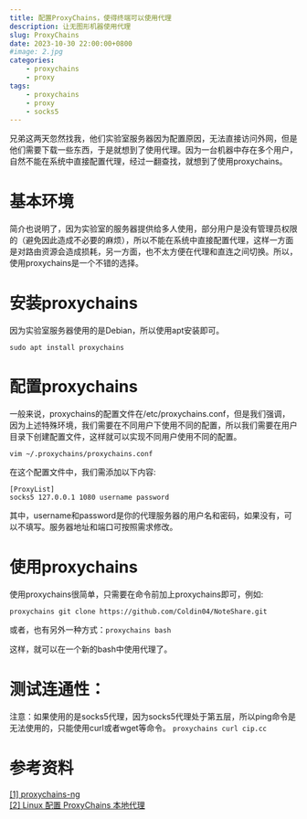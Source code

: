 ```yaml
---
title: 配置ProxyChains，使得终端可以使用代理
description: 让无图形机器使用代理
slug: ProxyChains
date: 2023-10-30 22:00:00+0800
#image: 2.jpg
categories:
    - proxychains
    - proxy
tags:
    - proxychains
    - proxy 
    - socks5
---
```


兄弟这两天忽然找我，他们实验室服务器因为配置原因，无法直接访问外网，但是他们需要下载一些东西，于是就想到了使用代理。因为一台机器中存在多个用户，自然不能在系统中直接配置代理，经过一翻查找，就想到了使用proxychains。

# 基本环境
简介也说明了，因为实验室的服务器提供给多人使用，部分用户是没有管理员权限的（避免因此造成不必要的麻烦），所以不能在系统中直接配置代理，这样一方面是对路由资源会造成损耗，另一方面，也不太方便在代理和直连之间切换。所以，使用proxychains是一个不错的选择。

# 安装proxychains
因为实验室服务器使用的是Debian，所以使用apt安装即可。

```
sudo apt install proxychains
```

# 配置proxychains
一般来说，proxychains的配置文件在/etc/proxychains.conf，但是我们强调，因为上述特殊环境，我们需要在不同用户下使用不同的配置，所以我们需要在用户目录下创建配置文件，这样就可以实现不同用户使用不同的配置。

```
vim ~/.proxychains/proxychains.conf
```

在这个配置文件中，我们需添加以下内容:

```
[ProxyList]
socks5 127.0.0.1 1080 username password
```

其中，username和password是你的代理服务器的用户名和密码，如果没有，可以不填写。服务器地址和端口可按照需求修改。

# 使用proxychains

使用proxychains很简单，只需要在命令前加上proxychains即可，例如:

```
proxychains git clone https://github.com/Coldin04/NoteShare.git
```

或者，也有另外一种方式：`proxychains bash`

这样，就可以在一个新的bash中使用代理了。

# 测试连通性：
注意：如果使用的是socks5代理，因为socks5代理处于第五层，所以ping命令是无法使用的，只能使用curl或者wget等命令。
`proxychains curl cip.cc`


# 参考资料

[[1] proxychains-ng](https://github.com/haad/proxychains) <br>
[[2] Linux 配置 ProxyChains 本地代理](https://github.com/haad/proxychains)